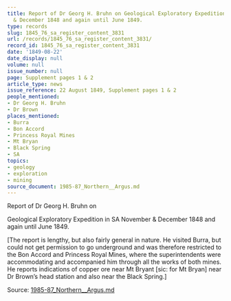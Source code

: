 ```yaml
---
title: Report of Dr Georg H. Bruhn on Geological Exploratory Expedition in SA November
  & December 1848 and again until June 1849.
type: records
slug: 1845_76_sa_register_content_3831
url: /records/1845_76_sa_register_content_3831/
record_id: 1845_76_sa_register_content_3831
date: '1849-08-22'
date_display: null
volume: null
issue_number: null
page: Supplement pages 1 & 2
article_type: news
issue_reference: 22 August 1849, Supplement pages 1 & 2
people_mentioned:
- Dr Georg H. Bruhn
- Dr Brown
places_mentioned:
- Burra
- Bon Accord
- Princess Royal Mines
- Mt Bryan
- Black Spring
- SA
topics:
- geology
- exploration
- mining
source_document: 1985-87_Northern__Argus.md
---
```


Report of Dr Georg H. Bruhn on

Geological Exploratory Expedition in SA November & December 1848 and again until June 1849.

[The report is lengthy, but also fairly general in nature.  He visited Burra, but could not get permission to go underground and was therefore restricted to the Bon Accord and Princess Royal Mines, where the superintendents were accommodating and accompanied him through all the works of both mines.  He reports indications of copper ore near Mt Bryant [sic: for Mt Bryan] near Dr Brown’s head station and also near the Black Spring.]

Source: [1985-87_Northern__Argus.md](/downloads/markdown/1985-87_Northern__Argus.md)
